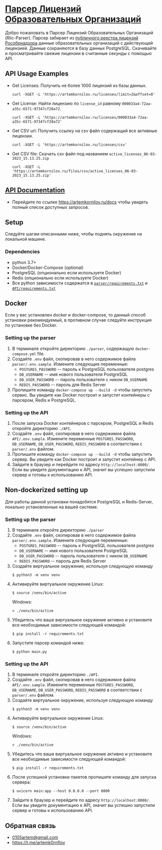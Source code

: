# [Парсер Лицензий Образовательных Организаций](https://artemkornilov.ru/docs)
Добро пожаловать в Парсер Лицензий Образовательных Организаций (Rlic-Parser). Парсер забирает из [публичного реестра лицензий Рособрнадзора](https://islod.obrnadzor.gov.ru/rlic/) данные образовательных организаций с действующей лицензией. Данные сохраняются в базу данных PostgreSQL. Скачивайте и просматривайте свежие лицензии в считанные секунды с помощью API.
## API Usage Examples
- Get Licenses: Получить не более 1000 лицензий из базы данных.
    ```
    curl -XGET -L 'https://artemkornilov.ru/licenses/limit=2&offset=0'
    ```
- Get License: Найти лицензию по `license_id` равному `000033a4-72aa-a35c-6571-97347cf20a72`.
    ```
    curl -XGET -L 'https://artemkornilov.ru/licenses/000033a4-72aa-a35c-6571-97347cf20a72'
    ```
- Get CSV url: Получить ссылку на csv файл содержащий все активные лицензии. 
    ```
    curl -XGET -L 'https://artemkornilov.ru/licenses/csv'
    ```
- Get CSV file: Скачать csv файл под названием `active_licenses_06-03-2023_15.13.25.zip`
    ```
    curl -XGET -L 'https://artemkornilov.ru/files/csv/active_licenses_06-03-2023_15.13.25.zip'
    ```
 
## [API Documentation](https://artemkornilov.ru/docs)
- Перейдите по ссылке https://artemkornilov.ru/docs чтобы увидеть полный список доступных запросов.

## Setup
Следуйте шагам описанными ниже, чтобы поднять окружение на локальной машине.

### Dependencies
- python 3.7+
- Docker/Docker-Compose (optional) 
- PostgreSQL (опционально если используете Docker) 
- Redis (опционально если используете Docker) 
- Все python зависимости содержатся в [`parser/requirements.txt`](https://github.com/0105artem/rlic-parser/blob/main/parser/requirements.txt) и [`API/requirements.txt`](https://github.com/0105artem/rlic-parser/blob/main/API/requirements.txt)
            
## Docker
Если у вас установлен docker и docker-compose, то данный способ установки рекомендуемый, в противном случае следуйте инструкция по установке без Docker.
### Setting up the parser
1. В терминале откройте директорию `./parser`, содержащую `docker-compose.yml` file.
2. Создайте `.env` файл, скопировав в него содержимое файла `parser/.env.sample`. Измените следующие переменные:
   - `POSTGRES_PASSWORD` -- пароль к PostgreSQL пользователя postgres
   - `DB_USERNAME` -- имя нового пользователя PostgreSQL
   - `DB_USER_PASSWORD` -- пароль пользователя с ником `DB_USERNAME`
   - `REDIS_PASSWORD` -- пароль для Redis Server
3. Пропишите команду `docker-compose up --build -d` чтобы запустить сервис. Вы увидите как Docker построит и запустит контейнеры с парсером, Redis и PostgreSQL.

### Setting up the API
1. После запуска Docker контейнеров с парсером, PostgreSQL и Redis откройте директорию `./API`.
2. Создайте `.env` файл, скопировав в него содержимое файла `API/.env.sample`. Измените переменные `POSTGRES_PASSWORD`, `DB_USERNAME`, `DB_USER_PASSWORD`, `REDIS_PASSWORD` в соответствии с `parser/.env` файлом.
3. Пропишите команду `docker-compose up --build -d` чтобы запустить сервер. Вы увидите как Docker построит и запустит контейнер с API.
4. Зайдите в браузер и перейдите по адресу `http://localhost:8000/`. Если вы увидите документацию к API, значит вы успешно запустили сервер и готовы к использованию API.

## Non-dockerized setting up
Для работы данной установки понадобятся PostgreSQL и Redis-Server, локально установленные на вашей системе.
### Setting up the parser
1. В терминале откройте директорию `./parser`
2. Создайте `.env` файл, скопировав в него содержимое файла `parser/.env.sample`. Измените следующие переменные:
   - `POSTGRES_PASSWORD` -- пароль к PostgreSQL пользователя postgres
   - `DB_USERNAME` -- имя нового пользователя PostgreSQL
   - `DB_USER_PASSWORD` -- пароль пользователя с ником `DB_USERNAME`
   - `REDIS_PASSWORD` -- пароль для Redis Server
3. Создайте виртуальное окружение, используя следующую команду
    ```shell script
    $ python3 -m venv venv
    ```
4. Активируйте виртуальное окружение
    Linux:
    ```shell script
    $ source /venv/bin/active
    ```
    Windows:
    ```shell script
    > ./venv/bin/active
    ```
5. Убедитесь что ваше виртуальное окружение активно и установите все необходимые зависимости следующей командой:
    ```shell script
    $ pip install -r requirements.txt
    ```
6. Запустите парсер командой ниже:
    ```shell script
    $ python main.py
    ```

### Setting up the API
1. В терминале откройте директорию `./API`.
2. Создайте `.env` файл, скопировав в него содержимое файла `API/.env.sample`. Измените переменные `POSTGRES_PASSWORD`, `DB_USERNAME`, `DB_USER_PASSWORD`, `REDIS_PASSWORD` в соответствии с `parser/.env` файлом.
3. Создайте виртуальное окружение, используя следующую команду
    ```shell script
    $ python3 -m venv venv
    ```
4. Активируйте виртуальное окружение
    Linux:
    ```shell script
    $ source /venv/bin/active
    ```
    Windows:
    ```shell script
    > ./venv/bin/active
    ```
5. Убедитесь что ваше виртуальное окружение активно и установите все необходимые зависимости следующей командой:
    ```shell script
    $ pip install -r requirements.txt
    ```
6. После успешной установки пакетов пропишите команду для запуска сервера:
    ```shell script
    $ uvicorn main:app --host 0.0.0.0 --port 8000
    ```
7. Зайдите в браузер и перейдите по адресу `http://localhost:8000/`. Если вы увидите документацию к API, значит вы успешно запустили сервер и готовы к использованию API.

## Обратная связь
- 0105artem@gmail.com
- https://t.me/artemk0rn1lov
